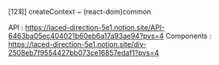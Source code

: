 [12회] createContext ~ (react-dom)common

API : https://laced-direction-5e1.notion.site/API-6463ba05ec404021b60eb6a17a93ae94?pvs=4
Components : https://laced-direction-5e1.notion.site/div-2508eb7f9554427bb073ce16857edaf1?pvs=4
